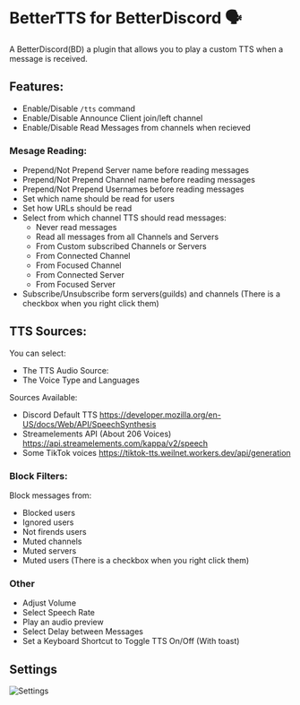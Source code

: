 # BetterTTS for BetterDiscord 🗣️

A BetterDiscord(BD) a plugin that allows you to play a custom TTS when a message is received.

## Features:

- Enable/Disable `/tts` command
- Enable/Disable Announce Client join/left channel
- Enable/Disable Read Messages from channels when recieved

### Mesage Reading:

- Prepend/Not Prepend Server name before reading messages
- Prepend/Not Prepend Channel name before reading messages
- Prepend/Not Prepend Usernames before reading messages
- Set which name should be read for users
- Set how URLs should be read
- Select from which channel TTS should read messages:
  - Never read messages
  - Read all messages from all Channels and Servers
  - From Custom subscribed Channels or Servers
  - From Connected Channel
  - From Focused Channel
  - From Connected Server
  - From Focused Server
- Subscribe/Unsubscribe form servers(guilds) and channels (There is a checkbox when you right click them)

## TTS Sources:

You can select:

- The TTS Audio Source:
- The Voice Type and Languages

Sources Available:

- Discord Default TTS https://developer.mozilla.org/en-US/docs/Web/API/SpeechSynthesis
- Streamelements API (About 206 Voices) https://api.streamelements.com/kappa/v2/speech
- Some TikTok voices https://tiktok-tts.weilnet.workers.dev/api/generation

### Block Filters:

Block messages from:

- Blocked users
- Ignored users
- Not firends users
- Muted channels
- Muted servers
- Muted users (There is a checkbox when you right click them)

### Other

- Adjust Volume
- Select Speech Rate
- Play an audio preview
- Select Delay between Messages
- Set a Keyboard Shortcut to Toggle TTS On/Off (With toast)

## Settings

![Settings](https://github.com/user-attachments/assets/a99f719d-790a-49a9-b112-ce10ddd910c8)
